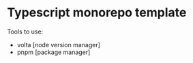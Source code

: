 # Typescript monorepo template

Tools to use: 
- volta [node version manager]
- pnpm [package manager]